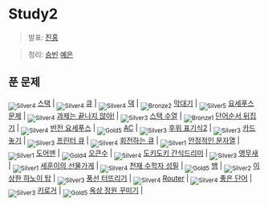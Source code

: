 <!-- tier 리스트 S -->
[Unrated]: https://user-images.githubusercontent.com/33937365/126247607-85783912-c11a-4d50-ac36-8cc7dcb75cd2.png
[Bronze5]: https://user-images.githubusercontent.com/33937365/126247611-e362d727-17a4-4737-a232-5827e185ab7c.png
[Bronze4]: https://user-images.githubusercontent.com/33937365/126247612-89cbc675-e1d4-43a2-950b-1cb014dca697.png
[Bronze3]: https://user-images.githubusercontent.com/33937365/126247613-b8408610-7bc4-40f8-804f-a30a45ddbb68.png
[Bronze2]: https://user-images.githubusercontent.com/33937365/126247614-d85dc6ff-a520-4c00-82bd-eb593b156bd8.png
[Bronze1]: https://user-images.githubusercontent.com/33937365/126247616-04b2ab30-9891-4b7b-8cb4-38e99b97e834.png
[Silver5]: https://user-images.githubusercontent.com/33937365/126247618-38c5c905-672b-4d75-808e-8a7d45ea577d.png
[Silver4]: https://user-images.githubusercontent.com/33937365/126247620-ba2d1b96-b0aa-4b88-80c5-71569c69bbc3.png
[Silver3]: https://user-images.githubusercontent.com/33937365/126247621-1b55b7f4-3a79-4348-8a63-f00c1813853e.png
[Silver2]: https://user-images.githubusercontent.com/33937365/126247622-a83b30a9-6618-4593-b775-6f6730afd3f6.png
[Silver1]: https://user-images.githubusercontent.com/33937365/126247625-8d82f8ab-6f95-4ef8-a243-be31f548596e.png
[Gold5]: https://user-images.githubusercontent.com/33937365/126247627-2979d4d5-915a-4c4e-adb7-c171f9bafe28.png
[Gold4]: https://user-images.githubusercontent.com/33937365/126247629-b24e1e24-4579-450f-bc3c-f166361091dd.png
[Gold3]: https://user-images.githubusercontent.com/33937365/126247630-80fb15af-debc-451d-a937-6c9c6bfa693b.png
[Gold2]: https://user-images.githubusercontent.com/33937365/126247633-7112f6a6-57da-4d1d-953f-5414ba8ffc3d.png
[Gold1]: https://user-images.githubusercontent.com/33937365/126247635-42bd3af9-e129-4379-b44a-22d75de3def6.png
[Platinum5]: https://user-images.githubusercontent.com/33937365/126247636-763e3bc4-43a9-4724-8ce1-c2288aecb636.png
[Platinum4]: https://user-images.githubusercontent.com/33937365/126247637-af30d243-2771-4966-b0bb-0901b9fd4989.png
[Platinum3]: https://user-images.githubusercontent.com/33937365/126247640-cfd654db-86d8-42a9-8d1b-0f3494758330.png
[Platinum2]: https://user-images.githubusercontent.com/33937365/126247641-3e60e9a6-5116-4005-a87d-bfb59969c87a.png
[Platinum1]: https://user-images.githubusercontent.com/33937365/126247643-23bba5ac-52c4-442a-a88a-2eb8998f6446.png
[Diamond5]: https://user-images.githubusercontent.com/33937365/126247645-870445bf-25d9-45ce-9c07-a25949ffad21.png
[Diamond4]: https://user-images.githubusercontent.com/33937365/126247646-b2d7e328-c205-448d-a5bf-c6294c07edaa.png
[Diamond3]: https://user-images.githubusercontent.com/33937365/126247647-db568f94-882f-410c-bd1b-63d49c87623c.png
[Diamond2]: https://user-images.githubusercontent.com/33937365/126247648-52f92f07-0fb9-4b1d-a344-6e9b81d81044.png
[Diamond1]: https://user-images.githubusercontent.com/33937365/126247649-4d068f63-f5e1-40df-910e-dceeb2b7de99.png
[Ruby5]: https://user-images.githubusercontent.com/33937365/126247652-94013ea7-9a96-4068-b922-01535c85801d.png
[Ruby4]: https://user-images.githubusercontent.com/33937365/126247655-a10f7077-6341-416e-938c-b500b7022aca.png
[Ruby3]: https://user-images.githubusercontent.com/33937365/126247656-d0e16a36-5080-4585-a465-4e4f5302beef.png
[Ruby2]: https://user-images.githubusercontent.com/33937365/126247659-1d249660-02a2-4a95-966f-074f99df70fe.png
[Ruby1]: https://user-images.githubusercontent.com/33937365/126247660-8e0d236d-eaef-42b3-8983-28f9e6c94ff9.png
<!-- tier 리스트 E -->

# Study2
> 발표: [진홍](reference/kjh.pdf)

> 정리: [승빈](reference/wsb.pdf) [예은](reference/lye.pdf)

## 푼 문제
<sub>![Silver4]</sub> [스택](https://www.acmicpc.net/problem/10828) |
<sub>![Silver4]</sub> [큐](https://www.acmicpc.net/problem/10845) |
<sub>![Silver4]</sub> [덱](https://www.acmicpc.net/problem/10866) |
<sub>![Bronze2]</sub> [막대기](https://www.acmicpc.net/problem/17608) |
<sub>![Silver5]</sub> [요세푸스 문제](https://www.acmicpc.net/problem/1158) |
<sub>![Silver4]</sub> [과제는 끝나지 않아!](https://www.acmicpc.net/problem/17952) |
<sub>![Silver3]</sub> [스택 수열](https://www.acmicpc.net/problem/1874) |
<sub>![Bronze1]</sub> [단어순서 뒤집기](https://www.acmicpc.net/problem/12605) |
<sub>![Silver4]</sub> [반전 요세푸스](https://www.acmicpc.net/problem/20301) |
<sub>![Gold5]</sub> [AC](https://www.acmicpc.net/problem/5430) |
<sub>![Silver3]</sub> [후위 표기식2](https://www.acmicpc.net/problem/1935) |
<sub>![Silver3]</sub> [카드 놓기](https://www.acmicpc.net/problem/18115) |
<sub>![Silver3]</sub> [프린터 큐](https://www.acmicpc.net/problem/1966) |
<sub>![Silver4]</sub> [회전하는 큐](https://www.acmicpc.net/problem/1021) |
<sub>![Silver1]</sub> [안정적인 문자열](https://www.acmicpc.net/problem/4889) |
<sub>![Silver1]</sub> [도어맨](https://www.acmicpc.net/problem/5002) |
<sub>![Gold4]</sub> [오큰수](https://www.acmicpc.net/problem/17298) |
<sub>![Silver4]</sub> [도키도키 간식드리미](https://www.acmicpc.net/problem/12789) |
<sub>![Silver3]</sub> [앵무새](https://www.acmicpc.net/problem/14713) |
<sub>![Silver1]</sub> [세훈이의 선물가게](https://www.acmicpc.net/problem/17225) |
<sub>![Silver4]</sub> [천재 수학자 성필](https://www.acmicpc.net/problem/15815) |
<sub>![Gold5]</sub> [뱀](https://www.acmicpc.net/problem/3190) |
<sub>![Silver2]</sub> [이상한 하노이 탑](https://www.acmicpc.net/problem/15500) |
<sub>![Silver3]</sub> [풍선 터뜨리기](https://www.acmicpc.net/problem/2346) |
<sub>![Silver4]</sub> [Router](https://www.acmicpc.net/problem/15828) |
<sub>![Silver4]</sub> [좋은 단어](https://www.acmicpc.net/problem/3986) |
<sub>![Silver3]</sub> [키로거](https://www.acmicpc.net/problem/5397) |
<sub>![Gold5]</sub> [옥상 정원 꾸미기](https://www.acmicpc.net/problem/6198) |